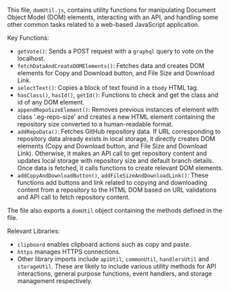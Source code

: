 This file, `domUtil.js`, contains utility functions for manipulating Document Object Model (DOM) elements, interacting with an API, and handling some other common tasks related to a web-based JavaScript application.

Key Functions:

- `getVote()`: Sends a POST request with a `graphql` query to vote on the localhost.
- `fetchDataAndCreateDOMElements()`: Fetches data and creates DOM elements for Copy and Download button, and File Size and Download Link.
- `selectText()`: Copies a block of text found in a `tbody` HTML tag.
- `hasClass()`, `hasId()`, `getId()`: Functions to check and get the class and id of any DOM element.
- `appendRepoSizeElement()`: Removes previous instances of element with class '.eg-repo-size' and creates a new HTML element containing the repository size converted to a human-readable format.
- `addRepoData()`: Fetches GitHub repository data. If URL corresponding to repository data already exists in local storage, it directly creates DOM elements (Copy and Download button, and File Size and Download Link). Otherwise, it makes an API call to get repository content and updates local storage with repository size and default branch details. Once data is fetched, it calls functions to create relevant DOM elements.
- `addCopyAndDownloadButton()`, `addFileSizeAndDownloadLink()`: These functions add buttons and link related to copying and downloading content from a repository to the HTML DOM based on URL validations and API call to fetch repository content.

The file also exports a `domUtil` object containing the methods defined in the file.

Relevant Libraries:

- `clipboard` enables clipboard actions such as copy and paste.
- `https` manages HTTPS connections.
- Other library imports include `apiUtil`, `commonUtil`, `handlersUtil` and `storageUtil`. These are likely to include various utility methods for API interactions, general purpose functions, event handlers, and storage management respectively.